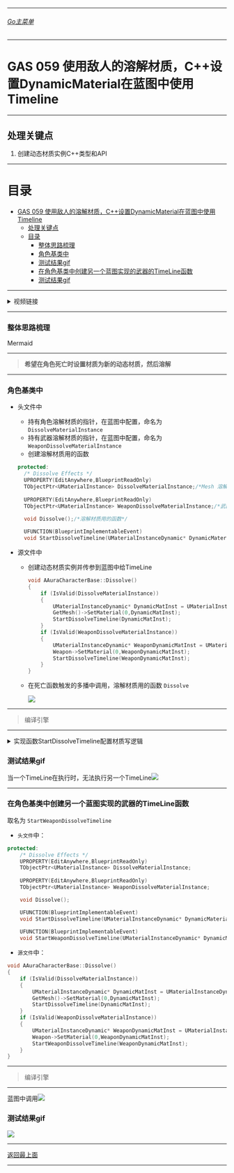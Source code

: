 ___________________________________________________________________________________________
###### [Go主菜单](../MainMenu.md)
___________________________________________________________________________________________

# GAS 059 使用敌人的溶解材质，C++设置DynamicMaterial在蓝图中使用Timeline

___________________________________________________________________________________________

## 处理关键点

1. 创建动态材质实例C++类型和API


___________________________________________________________________________________________

# 目录


- [GAS 059 使用敌人的溶解材质，C++设置DynamicMaterial在蓝图中使用Timeline](#gas-059-使用敌人的溶解材质c设置dynamicmaterial在蓝图中使用timeline)
	- [处理关键点](#处理关键点)
	- [目录](#目录)
		- [整体思路梳理](#整体思路梳理)
		- [角色基类中](#角色基类中)
		- [测试结果gif](#测试结果gif)
		- [在角色基类中创建另一个蓝图实现的武器的TimeLine函数](#在角色基类中创建另一个蓝图实现的武器的timeline函数)
		- [测试结果gif](#测试结果gif-1)



___________________________________________________________________________________________

<details>
<summary>视频链接</summary>

[8. Dissolve Effect_哔哩哔哩_bilibili](https://www.bilibili.com/video/BV1JD421E7yC?p=137&vd_source=9e1e64122d802b4f7ab37bd325a89e6c)

</details>

___________________________________________________________________________________________

### 整体思路梳理

Mermaid

___________________________________________________________________________________________
>**希望在角色死亡时设置材质为新的动态材质，然后溶解**
---
### 角色基类中

- 头文件中
  - 持有角色溶解材质的指针，在蓝图中配置，命名为 `DissolveMaterialInstance`
  - 持有武器溶解材质的指针，在蓝图中配置，命名为 `WeaponDissolveMaterialInstance`
  - 创建溶解材质用的函数
  
  ```CPP
  protected:
  	/* Dissolve Effects */   
  	UPROPERTY(EditAnywhere,BlueprintReadOnly)  
  	TObjectPtr<UMaterialInstance> DissolveMaterialInstance;/*Mesh 溶解材质 实例*/
  	
  	UPROPERTY(EditAnywhere,BlueprintReadOnly)  
  	TObjectPtr<UMaterialInstance> WeaponDissolveMaterialInstance;/*武器 溶解材质 实例*/
  	  
  	void Dissolve();/*溶解材质用的函数*/
  
  	UFUNCTION(BlueprintImplementableEvent)  
  	void StartDissolveTimeline(UMaterialInstanceDynamic* DynamicMaterialInstance);/*蓝图中实现,使用TimeLine设置动态材质实例的参数*/
  ```


- 源文件中
  - 创建动态材质实例并传参到蓝图中给TimeLine
  
    ```CPP
    void AAuraCharacterBase::Dissolve()
    {
    	if (IsValid(DissolveMaterialInstance))
    	{
    		UMaterialInstanceDynamic* DynamicMatInst = UMaterialInstanceDynamic::Create(DissolveMaterialInstance,this);
    		GetMesh()->SetMaterial(0,DynamicMatInst);
    		StartDissolveTimeline(DynamicMatInst);
    	}
    	if (IsValid(WeaponDissolveMaterialInstance))
    	{
    		UMaterialInstanceDynamic* WeaponDynamicMatInst = UMaterialInstanceDynamic::Create(WeaponDissolveMaterialInstance,this);
    		Weapon->SetMaterial(0,WeaponDynamicMatInst);
    		StartDissolveTimeline(WeaponDynamicMatInst);
    	}
    }
    ```
  
  - 在死亡函数触发的多播中调用，溶解材质用的函数 `Dissolve` 
  
    ![](.Image/GAS_059/1.png)

------

> 编译引擎

------

<details>
<summary>实现函数StartDissolveTimeline配置材质写逻辑</summary>

![](.Image/GAS_059/3.png)![](.Image/GAS_059/4.png)![](.Image/GAS_059/2.png)

</details>

### 测试结果gif

当一个TimeLine在执行时，无法执行另一个TimeLine![](.Image/GAS_059/5.gif)

------

### 在角色基类中创建另一个蓝图实现的武器的TimeLine函数

取名为 `StartWeaponDissolveTimeline`
+ `头文件`中：
```cpp
protected:
	/* Dissolve Effects */   
	UPROPERTY(EditAnywhere,BlueprintReadOnly)  
	TObjectPtr<UMaterialInstance> DissolveMaterialInstance;
	
	UPROPERTY(EditAnywhere,BlueprintReadOnly)  
	TObjectPtr<UMaterialInstance> WeaponDissolveMaterialInstance;

	void Dissolve();

	UFUNCTION(BlueprintImplementableEvent)
	void StartDissolveTimeline(UMaterialInstanceDynamic* DynamicMaterialInstance);
	
	UFUNCTION(BlueprintImplementableEvent)
	void StartWeaponDissolveTimeline(UMaterialInstanceDynamic* DynamicMaterialInstance);/*蓝图中实现,使用TimeLine设置武器动态材质实例的参数*/
```

+ `源文件`中：
```cpp
void AAuraCharacterBase::Dissolve()
{
	if (IsValid(DissolveMaterialInstance))
	{
		UMaterialInstanceDynamic* DynamicMatInst = UMaterialInstanceDynamic::Create(DissolveMaterialInstance,this);
		GetMesh()->SetMaterial(0,DynamicMatInst);
		StartDissolveTimeline(DynamicMatInst);
	}
	if (IsValid(WeaponDissolveMaterialInstance))
	{
		UMaterialInstanceDynamic* WeaponDynamicMatInst = UMaterialInstanceDynamic::Create(WeaponDissolveMaterialInstance,this);
		Weapon->SetMaterial(0,WeaponDynamicMatInst);
		StartWeaponDissolveTimeline(WeaponDynamicMatInst);
	}
}
```

------

> 编译引擎

------

蓝图中调用![](.Image/GAS_059/7.png)

### 测试结果gif

![](.Image/GAS_059/6.gif)


___________________________________________________________________________________________

[返回最上面](#Go主菜单)

___________________________________________________________________________________________